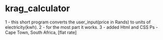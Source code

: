 # krag_calculator
1 - this short program converts the user_input(price in Rands) to units of electricity(kwh).
2 - for the most part it works.
3 - added Html and CSS
Ps - Cape Town, South Africa, [flat rate]  
